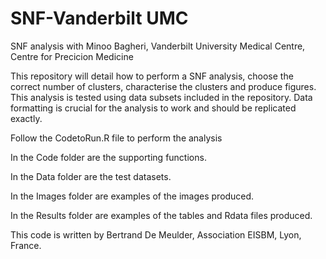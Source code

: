 # SNF-Vanderbilt UMC
SNF analysis with Minoo Bagheri, Vanderbilt University Medical Centre, Centre for Precicion Medicine

This repository will detail how to perform a SNF analysis, choose the correct number of clusters, characterise the clusters and produce figures.
This analysis is tested using data subsets included in the repository. Data formatting is crucial for the analysis to work and should be replicated exactly.

Follow the CodetoRun.R file to perform the analysis

In the Code folder are the supporting functions.

In the Data folder are the test datasets.

In the Images folder are examples of the images produced. 

In the Results folder are examples of the tables and Rdata files produced.



This code is written by Bertrand De Meulder, Association EISBM, Lyon, France. 
